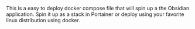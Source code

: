 This is a easy to deploy docker compose file that will spin up a the Obsidian application. Spin it up as a stack in Portainer or deploy using your favorite linux distribution using docker.
